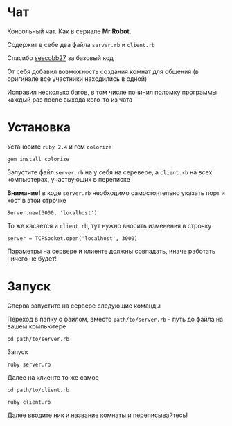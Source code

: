 # Чат

Консольный чат. Как в сериале **Mr Robot**. 

Содержит в себе два файла `server.rb` и `client.rb`

Спасибо [sescobb27](https://github.com/sescobb27) за базовый код

От себя добавил возможность создания комнат для общения (в оригинале все участники находились в одной)

Исправил несколько багов, в том числе починил поломку программы каждый раз после выхода кого-то из чата


# Установка

Установите `ruby 2.4` и гем `colorize`

`gem install colorize`

Запустите файл `server.rb` на у себя на серевере, а `client.rb` на всех компьютерах, участвующих в переписке

**Внимание!** в коде `server.rb` необходимо самостоятельно указать порт и хост в этой строчке

`Server.new(3000, 'localhost')` 

То же касается и `client.rb`, тут нужно вносить изменения в строчку

`server = TCPSocket.open('localhost', 3000)`

Параметры на сервере и клиенте должны совпадать, иначе работать ничего не будет!


# Запуск

Сперва запустите на сервере следующие команды

Переход в папку с файлом, вместо `path/to/server.rb` - путь до файла на вашем компьютере 

`cd path/to/server.rb`

Запуск 

`ruby server.rb`

Далее на клиенте то же самое

`cd path/to/client.rb`

`ruby client.rb`

Далее вводите ник и название комнаты и переписывайтесь!

